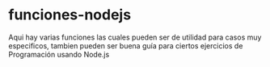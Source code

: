 # funciones-nodejs
Aqui hay varias funciones las cuales pueden ser de utilidad para casos muy especificos, tambien pueden ser buena guía para ciertos ejercicios de Programación usando Node.js
